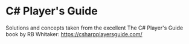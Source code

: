 # C# Player's Guide

Solutions and concepts taken from the excellent The C# Player's Guide book by RB Whitaker: https://csharpplayersguide.com/
